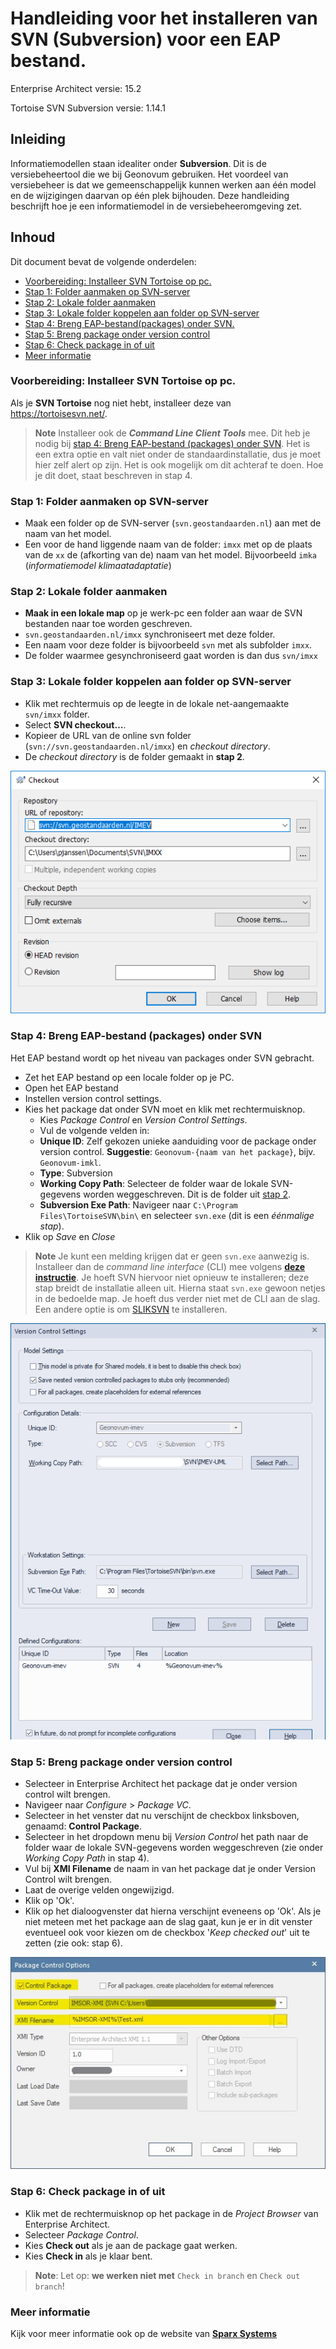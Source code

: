 # Handleiding voor het installeren van SVN (Subversion) voor een EAP bestand.

Enterprise Architect versie: 15.2

Tortoise SVN Subversion versie: 1.14.1


## Inleiding

Informatiemodellen staan idealiter onder **Subversion**. Dit is de versiebeheertool die we bij Geonovum gebruiken. Het voordeel van versiebeheer is dat we gemeenschappelijk kunnen werken aan één model en de wijzigingen daarvan op één plek bijhouden. Deze handleiding beschrijft hoe je een informatiemodel in de versiebeheeromgeving zet.

## Inhoud

Dit document bevat de volgende onderdelen:

 - [Voorbereiding: Installeer SVN Tortoise op pc.](#voorbereiding-installeer-svn-tortoise-op-pc)
 - [Stap 1: Folder aanmaken op SVN-server](#stap-1-folder-aanmaken-op-svn-server)
 - [Stap 2: Lokale folder aanmaken](#stap-2-lokale-folder-aanmaken)
 - [Stap 3: Lokale folder koppelen aan folder op SVN-server](#stap-3-lokale-folder-koppelen-aan-folder-op-svn-server)
 - [Stap 4: Breng EAP-bestand(packages) onder SVN.](#stap-4-breng-eap-bestandpackages-onder-svn)
 - [Stap 5: Breng package onder version control](#stap-5-breng-package-onder-version-control)
 - [Stap 6: Check package in of uit](#stap-6-check-package-in-of-uit)
 - [Meer informatie](#meer-informatie)

### Voorbereiding: Installeer SVN Tortoise op pc.

Als je **SVN Tortoise** nog niet hebt, installeer deze van
<https://tortoisesvn.net/>.

> **Note**
> Installeer ook de _**Command Line Client Tools**_ mee. Dit heb je nodig bij [stap 4: Breng EAP-bestand (packages) onder SVN](#stap-4-breng-eap-bestand-packages-onder-svn). Het is een extra optie en valt niet onder de standaardinstallatie, dus je moet hier zelf alert op zijn. Het is ook mogelijk om dit achteraf te doen. Hoe je dit doet, staat beschreven in stap 4.

### Stap 1: Folder aanmaken op SVN-server

* Maak een folder op de SVN-server (`svn.geostandaarden.nl`) aan met de naam van het model.
* Een voor de hand liggende naam van de folder: `imxx` met op de plaats van de `xx` de (afkorting van de) naam van het model. Bijvoorbeeld `imka` (_informatiemodel klimaatadaptatie_)

### Stap 2: Lokale folder aanmaken

* **Maak in een lokale map** op je werk-pc een folder aan waar de SVN bestanden naar toe worden geschreven.
* `svn.geostandaarden.nl/imxx` synchroniseert met deze folder.
* Een naam voor deze folder is bijvoorbeeld `svn` met als subfolder `imxx`.
* De folder waarmee gesynchroniseerd gaat worden is dan dus `svn/imxx`

### Stap 3: Lokale folder koppelen aan folder op SVN-server

* Klik met rechtermuis op de leegte in de lokale net-aangemaakte `svn/imxx` folder.
* Select **SVN checkout…**.
* Kopieer de URL van de online svn folder (`svn://svn.geostandaarden.nl/imxx`) en *checkout directory*.
* De *checkout directory* is de folder gemaakt in **stap 2**.

![SVN Checkout](media/svn_checkout.png)

### Stap 4: Breng EAP-bestand (packages) onder SVN

Het EAP bestand wordt op het niveau van packages onder SVN gebracht.

* Zet het EAP bestand op een locale folder op je PC.
* Open het EAP bestand
* Instellen version control settings.
* Kies het package dat onder SVN moet en klik met rechtermuisknop.
   * Kies *Package Control* en *Version Control Settings*.
   * Vul de volgende velden in:
   * **Unique ID**: Zelf gekozen unieke aanduiding voor de package onder version control. **Suggestie**: `Geonovum-{naam van het package}`, bijv. `Geonovum-imkl`.
   * **Type**: Subversion
   * **Working Copy Path**: Selecteer de folder waar de lokale SVN-gegevens worden weggeschreven. Dit is de folder uit [stap 2](#stap-2-lokale-folder-aanmaken).
   * **Subversion Exe Path**: Navigeer naar `C:\Program Files\TortoiseSVN\bin\` en selecteer `svn.exe` (dit is een _éénmalige stap_).
 * Klik op _Save_ en _Close_

> **Note**
> Je kunt een melding krijgen dat er geen `svn.exe` aanwezig is. Installeer dan de *command line interface* (CLI) mee volgens [**deze instructie**](https://stackoverflow.com/questions/2967176/where-is-svn-exe-in-my-machine/2967196#2967196). Je hoeft SVN hiervoor niet opnieuw te installeren; deze stap breidt de installatie alleen uit. Hierna staat `svn.exe` gewoon netjes in de bedoelde map. Je hoeft dus verder niet met de CLI aan de slag. Een andere optie is om [SLIKSVN](https://sliksvn.com/download/) te installeren.

![Version Control Settings](media/svn_vcsettings.png)

### Stap 5: Breng package onder version control

 * Selecteer in Enterprise Architect het package dat je onder version control wilt brengen.
 * Navigeer naar *Configure* > *Package VC*.
 * Selecteer in het venster dat nu verschijnt de checkbox linksboven, genaamd: **Control Package**.
 * Selecteer in het dropdown menu bij _Version Control_ het path naar de folder waar de lokale SVN-gegevens worden weggeschreven (zie onder _Working Copy Path_ in stap 4). 
* Vul bij **XMI Filename** de naam in van het package dat je onder Version Control wilt brengen.
* Laat de overige velden ongewijzigd.
* Klik op 'Ok'.
* Klik op het dialoogvenster dat hierna verschijnt eveneens op 'Ok'. Als je niet meteen met het package aan de slag gaat, kun je er in dit venster eventueel ook voor kiezen om de checkbox '*Keep checked out*' uit te zetten (zie ook: stap 6).

![Package Control Options](media/svn_packagecontrol.jpg)

### Stap 6: Check package in of uit

 * Klik met de rechtermuisknop op het package in de *Project Browser* van Enterprise Architect.
 * Selecteer *Package Control*.
 * Kies **Check out** als je aan de package gaat werken.
 * Kies **Check in** als je klaar bent.

> **Note**: Let op: **we werken niet met** `Check in branch` en `Check out branch`!

### Meer informatie
Kijk voor meer informatie ook op de website van [**Sparx Systems**](https://sparxsystems.com/enterprise_architect_user_guide/15.2/model_publishing/o1133.html)
